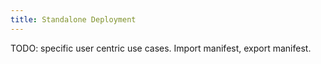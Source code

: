 ```yaml
---
title: Standalone Deployment
---
```

TODO: specific user centric use cases. Import manifest, export manifest.

